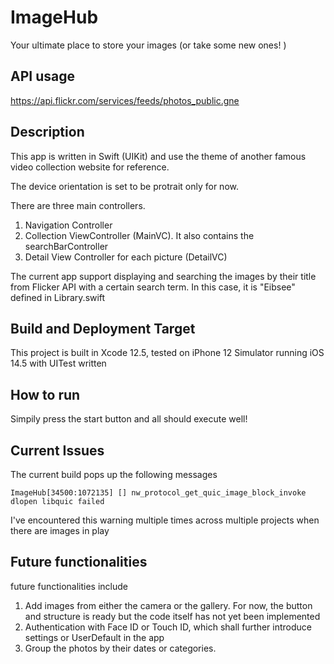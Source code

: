 #  ImageHub

Your ultimate place to store your images (or take some new ones! )

## API usage
https://api.flickr.com/services/feeds/photos_public.gne

## Description

This app is written in Swift (UIKit) and use the theme of another famous video collection website for reference. 

The device orientation is set to be protrait only for now.

There are three main controllers.

1. Navigation Controller
2. Collection ViewController (MainVC). It also contains the searchBarController
3. Detail View Controller for each picture (DetailVC)

The current app support displaying and searching the images by their title from Flicker API with a certain search term. In this case, it is "Eibsee" defined in Library.swift

## Build and Deployment Target

This project is built in Xcode 12.5, tested on iPhone 12 Simulator running iOS 14.5 with UITest written

## How to run

Simpily press the start button and all should execute well! 

## Current Issues

The current build pops up the following messages

```
ImageHub[34500:1072135] [] nw_protocol_get_quic_image_block_invoke dlopen libquic failed
```
I've encountered this warning multiple times across multiple projects when there are images in play

## Future functionalities

 future functionalities include

1. Add images from either the camera or the gallery. For now, the button and structure is ready but the code itself has not yet been implemented
2. Authentication with Face ID or Touch ID, which shall further introduce settings or UserDefault in the app
3. Group the photos by their dates or categories. 



